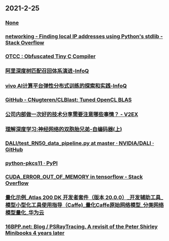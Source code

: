 
## 2021-2-25

### [None](https://www.bilibili.com/video/av85655193/)

### [networking - Finding local IP addresses using Python's stdlib - Stack Overflow](https://stackoverflow.com/questions/166506/finding-local-ip-addresses-using-pythons-stdlib)

### [ OTCC : Obfuscated Tiny C Compiler](https://bellard.org/otcc/)

### [阿里深度树匹配召回体系演进-InfoQ](https://www.infoq.cn/article/s6leCCmeVfX8Va9K0T00)

### [vivo AI计算平台弹性分布式训练的探索和实践-InfoQ](https://www.infoq.cn/article/EhRjlkwxs6C6cT4cHzlt)

### [GitHub - CNugteren/CLBlast: Tuned OpenCL BLAS](https://github.com/CNugteren/CLBlast)

### [公司内部做一次好的技术分享需要注意哪些事情？ - V2EX](https://www.v2ex.com/t/755724)

### [理解深度学习:神经网络的双胞胎兄弟-自编码器(上)](https://juejin.cn/post/6932101785687425031)

### [DALI/test_RN50_data_pipeline.py at master · NVIDIA/DALI · GitHub](https://github.com/NVIDIA/DALI/blob/master/dali/test/python/test_RN50_data_pipeline.py)

### [python-pkcs11 · PyPI](https://pypi.org/project/python-pkcs11/)

### [CUDA_ERROR_OUT_OF_MEMORY in tensorflow - Stack Overflow](https://stackoverflow.com/questions/39465503/cuda-error-out-of-memory-in-tensorflow)

### [量化示例_Atlas 200 DK 开发者套件（版本 20.0.0）_开发辅助工具_模型小型化工具使用指导（Caffe)_量化Caffe原始网络模型_分类网络模型量化_华为云](https://support.huaweicloud.com/ti-mc-A200dk_3000/altasmodelling_16_012.html)

### [16BPP.net: Blog / PSRayTracing, A revisit of the Peter Shirley Minibooks 4 years later](https://16bpp.net/blog/post/psraytracing-a-revisit-of-the-peter-shirley-minibooks-4-years-later/)